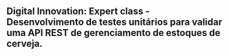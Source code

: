 <h2>Digital Innovation: Expert class - Desenvolvimento de testes unitários para validar uma API REST de gerenciamento de estoques de cerveja.</h2>





